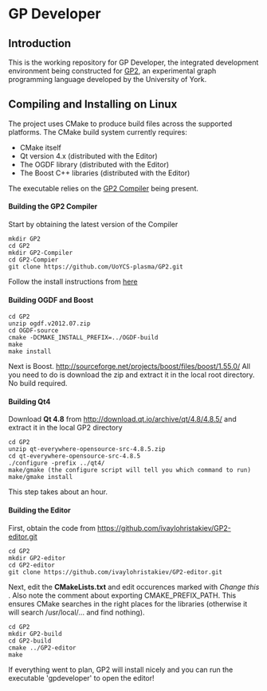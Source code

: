 GP Developer
============

Introduction
------------

This is the working repository for GP Developer, the integrated development environment being constructed for <a href="https://www.cs.york.ac.uk/plasma/wiki/index.php?title=GP_(Graph_Programs)">GP2</a>, an experimental graph programming language developed by the University of York.

Compiling and Installing on Linux
------------------------

The project uses CMake to produce build files across the supported platforms. The CMake build system currently requires:

- CMake itself
- Qt version 4.x (distributed with the Editor)
- The OGDF library (distributed with the Editor)
- The Boost C++ libraries (distributed with the Editor)

The executable relies on the <a href="https://github.com/UoYCS-plasma/GP2/tree/master/Compiler">GP2 Compiler</a> being present.

#### Building the GP2 Compiler

Start by obtaining the latest version of the Compiler
```
mkdir GP2
cd GP2
mkdir GP2-Compiler
cd GP2-Compier
git clone https://github.com/UoYCS-plasma/GP2.git
```

Follow the install instructions from <a href="https://github.com/UoYCS-plasma/GP2/tree/master/Compiler">here</a>

#### Building OGDF and Boost

```
cd GP2
unzip ogdf.v2012.07.zip
cd OGDF-source
cmake -DCMAKE_INSTALL_PREFIX=../OGDF-build
make
make install
```
Next is Boost. http://sourceforge.net/projects/boost/files/boost/1.55.0/
All you need to do is download the zip and extract it in the local root directory. No build required.

#### Building Qt4

Download **Qt 4.8** from  http://download.qt.io/archive/qt/4.8/4.8.5/ and extract it in the local GP2 directory
```
cd GP2
unzip qt-everywhere-opensource-src-4.8.5.zip
cd qt-everywhere-opensource-src-4.8.5
./configure -prefix ../qt4/
make/gmake (the configure script will tell you which command to run)
make/gmake install
```

This step takes about an hour.

#### Building the Editor

First, obtain the code from https://github.com/ivaylohristakiev/GP2-editor.git

```
cd GP2
mkdir GP2-editor
cd GP2-editor
git clone https://github.com/ivaylohristakiev/GP2-editor.git
```

Next, edit the **CMakeLists.txt** and edit occurences marked with _Change this_ .  Also note the comment about exporting CMAKE_PREFIX_PATH. This ensures CMake searches in the right places for the libraries (otherwise it will search /usr/local/... and find nothing).

```
cd GP2
mkdir GP2-build
cd GP2-build
cmake ../GP2-editor
make
```

If everything went to plan, GP2 will install nicely and you can run the executable 'gpdeveloper' to open the editor!

